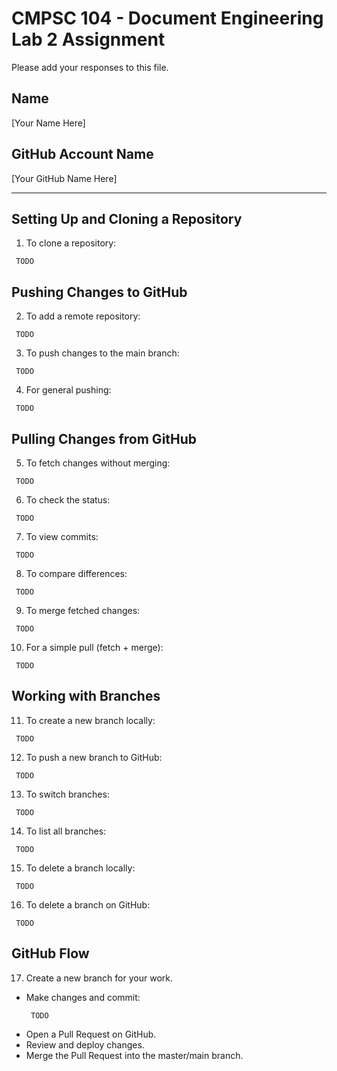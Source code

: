 # CMPSC 104 - Document Engineering Lab 2 Assignment

Please add your responses to this file.

## Name
[Your Name Here]

## GitHub Account Name
[Your GitHub Name Here]

---

## Setting Up and Cloning a Repository
1. To clone a repository:
  ```
   TODO
  ```

## Pushing Changes to GitHub
2. To add a remote repository:
  ```
   TODO
  ```
3. To push changes to the main branch:
  ```
   TODO
  ```
4. For general pushing:
  ```
   TODO
  ```

## Pulling Changes from GitHub
5. To fetch changes without merging:
  ```
   TODO
  ```
6. To check the status:
  ```
   TODO
  ```
7. To view commits:
  ```
   TODO
  ```
8. To compare differences:
  ```
   TODO
  ```
9. To merge fetched changes:
  ```
   TODO
  ```
10. For a simple pull (fetch + merge):
  ```
   TODO
  ```

## Working with Branches
11. To create a new branch locally:
  ```
   TODO
  ```
12. To push a new branch to GitHub:
  ```
   TODO
  ```
13. To switch branches:
  ```
   TODO
  ```
14. To list all branches:
  ```
   TODO
  ```
15. To delete a branch locally:
  ```
   TODO
  ```
16. To delete a branch on GitHub: 
  ```
   TODO
  ```

## GitHub Flow
17. Create a new branch for your work.
- Make changes and commit:
  ```
   TODO
  ```
- Open a Pull Request on GitHub.
- Review and deploy changes.
- Merge the Pull Request into the master/main branch.